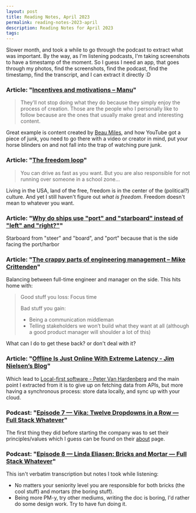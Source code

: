 ```yaml
---
layout: post
title: Reading Notes, April 2023
permalink: reading-notes-2023-april
description: Reading Notes for April 2023
tags:
---
```


Slower month, and took a while to go through the podcast to extract what was important. By the way, as I'm listening podcasts, I'm taking screenshots to have a timestamp of the moment. So I guess I need an app, that goes through my photos, find the screenshots, find the podcast, find the timestamp, find the transcript, and I can extract it directly :D

### Article: "[Incentives and motivations – Manu](https://manuelmoreale.com/incentives-and-motivations)"

> They'll not stop doing what they do because they simply enjoy the process of creation. Those are the people who I personally like to follow because are the ones that usually make great and interesting content.

Great example is content created by [Beau Miles](https://www.youtube.com/@BeauMiles), and how YouTube got a piece of junk, you need to go there with a video or creator in mind, put your horse blinders on and not fall into the trap of watching pure junk.

### Article: "[The freedom loop](https://seths.blog/2023/04/the-freedom-loop/)"

> You can drive as fast as you want. But you are also responsible for not running over someone in a school zone…

Living in the USA, land of the free, freedom is in the center of the (political?) culture. And yet I still haven't figure out _what is freedom_. Freedom doesn't mean to whatever you want.

### Article: "[Why do ships use "port" and "starboard" instead of "left" and "right?"](https://oceanservice.noaa.gov/facts/port-starboard.html)"

Starboard from "steer" and "board", and "port" because that is the side facing the port/harbor

### Article: "[The crappy parts of engineering management – Mike Crittenden](https://critter.blog/2023/04/18/the-crappy-parts-of-engineering-management/)"

Balancing between full-time engineer and manager on the side. This hits home with:

> Good stuff you loss: Focus time
>
> Bad stuff you gain:
>
> - Being a communication middleman
> - Telling stakeholders we won’t build what they want at all (although a good product manager will shoulder a lot of this)

What can I do to get these back? or don't deal with it?

### Article: "[Offline Is Just Online With Extreme Latency - Jim Nielsen’s Blog](https://blog.jim-nielsen.com/2023/offline-is-online-with-extreme-latency/)"

Which lead to [Local-first software - Peter Van Hardenberg](https://www.youtube.com/watch?v=KrPsyr8Ig6M) and the main point I extracted from it is to give up on fetching data from APIs, but more having a synchronous process: store data locally, and sync up with your cloud.

### Podcast: "[Episode 7 — Vika: Twelve Dropdowns in a Row — Full Stack Whatever](https://fullstackwhatever.com/episode/vika-twelve-dropdowns-in-a-row)"

The first thing they did before starting the company was to set their principles/values which I guess can be found on their [about](https://www.hiresuper.com/about) page.

### Podcast: "[Episode 8 — Linda Eliasen: Bricks and Mortar — Full Stack Whatever](https://fullstackwhatever.com/episode/linda-eliasen-bricks-and-mortar)"

This isn't verbatim transcription but notes I took while listening:

- No matters your seniority level you are responsible for both bricks (the cool stuff) and mortars (the boring stuff).
- Being more PM-y, try other mediums, writing the doc is boring, I'd rather do some design work. Try to have fun doing it.
